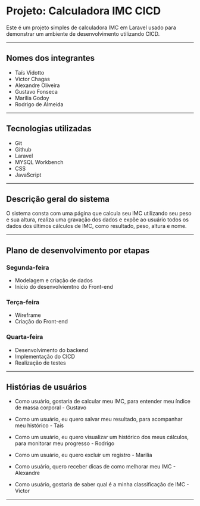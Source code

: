 # Projeto: Calculadora IMC CICD

Este é um projeto simples de calculadora IMC em Laravel usado para demonstrar um ambiente de desenvolvimento utilizando CICD.
 
---

## Nomes dos integrantes

- Taís Vidotto
- Victor Chagas
- Alexandre Oliveira
- Gustavo Fonseca
- Marília Godoy
- Rodrigo de Almeida

---

## Tecnologias utilizadas

- Git
- Github
- Laravel
- MYSQL Workbench
- CSS
- JavaScript

---

## Descrição geral do sistema

O sistema consta com uma página que calcula seu IMC utilizando seu peso e sua altura, realiza uma gravação dos dados e expõe ao usuário todos os dados dos últimos cálculos de IMC, como resultado, peso, altura e nome.

---

## Plano de desenvolvimento por etapas

### Segunda-feira

 - Modelagem e criação de dados
 - Início do desenvolviemtno do Front-end

### Terça-feira

 - Wireframe
 - Criação do Front-end

### Quarta-feira

 - Desenvolvimento do backend
 - Implementação do CICD
 - Realização de testes

---

## Histórias de usuários

 - Como usuário, gostaria de calcular meu IMC, para entender meu índice de massa corporal - Gustavo

 - Como um usuário, eu quero salvar meu resultado, para acompanhar meu histórico - Taís

 - Como um usuário, eu quero visualizar um histórico dos meus cálculos, para monitorar meu progresso - Rodrigo

- Como um usuário, eu quero excluir um registro - Marilia

- Como usuário, quero receber dicas de como melhorar meu IMC - Alexandre

- Como usuário, gostaria de saber qual é a minha classificação de IMC - Victor

---











